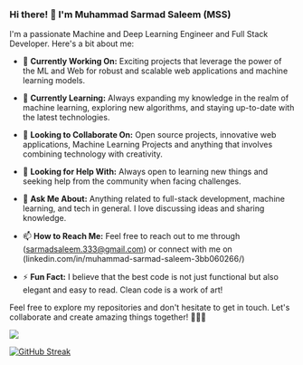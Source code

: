 ### Hi there! 👋 I'm  Muhammad Sarmad Saleem (MSS)

I'm a passionate Machine and Deep Learning Engineer and Full Stack Developer. Here's a bit about me:

- 🔭 **Currently Working On:** Exciting projects that leverage the power of the ML and Web for robust and scalable web applications and machine learning models.

- 🌱 **Currently Learning:** Always expanding my knowledge in the realm of machine learning, exploring new algorithms, and staying up-to-date with the latest technologies.

- 👯 **Looking to Collaborate On:** Open source projects, innovative web applications, Machine Learning Projects and anything that involves combining technology with creativity.

- 🤔 **Looking for Help With:** Always open to learning new things and seeking help from the community when facing challenges.

- 💬 **Ask Me About:** Anything related to full-stack development, machine learning, and tech in general. I love discussing ideas and sharing knowledge.

- 📫 **How to Reach Me:** Feel free to reach out to me through (sarmadsaleem.333@gmail.com) or connect with me on (linkedin.com/in/muhammad-sarmad-saleem-3bb060266/)


- ⚡ **Fun Fact:** I believe that the best code is not just functional but also elegant and easy to read. Clean code is a work of art!

 Feel free to explore my repositories and don't hesitate to get in touch. Let's collaborate and create amazing things together! 👨‍💻✨

 ![](https://komarev.com/ghpvc/?username=sarmadsaleem333)
 

[![GitHub Streak](https://streak-stats.demolab.com/?user=sarmadsaleem333&theme=dark)](https://git.io/streak-stats)




